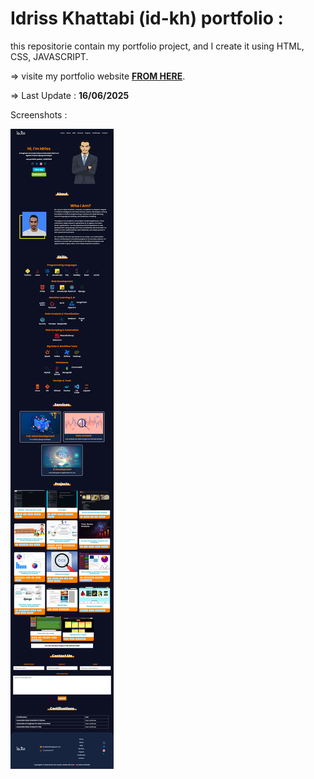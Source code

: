 # Idriss Khattabi (id-kh) portfolio :

this repositorie contain my portfolio project, and I create it using HTML, CSS, JAVASCRIPT.

=> visite my portfolio website **[FROM HERE](https://drisskhattabi6.github.io/id-kh)**.

=> Last Update : **16/06/2025**

Screenshots :

![portfolio-img](portfolio-img.png)
